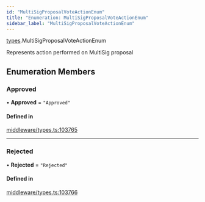 ```yaml
---
id: "MultiSigProposalVoteActionEnum"
title: "Enumeration: MultiSigProposalVoteActionEnum"
sidebar_label: "MultiSigProposalVoteActionEnum"
---
```


[types](../../../modules/Types/Types.md).MultiSigProposalVoteActionEnum

Represents action performed on MultiSig proposal

## Enumeration Members

### Approved

• **Approved** = ``"Approved"``

#### Defined in

[middleware/types.ts:103765](https://github.com/PolymeshAssociation/polymesh-sdk/blob/0dbd0ebd0/src/middleware/types.ts#L103765)

___

### Rejected

• **Rejected** = ``"Rejected"``

#### Defined in

[middleware/types.ts:103766](https://github.com/PolymeshAssociation/polymesh-sdk/blob/0dbd0ebd0/src/middleware/types.ts#L103766)
